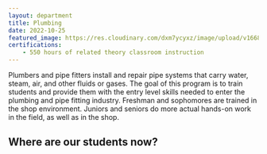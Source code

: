 ```yaml
---
layout: department
title: Plumbing
date: 2022-10-25
featured_image: https://res.cloudinary.com/dxm7ycyxz/image/upload/v1668016919/2022/04/sigmund-4CNNH2KEjhc-unsplash-1-768x576_rcfiyx.jpg
certifications:
    - 550 hours of related theory classroom instruction 
---
```


Plumbers and pipe fitters install and repair pipe systems that carry water, steam, air, and other fluids or gases. The goal of this program is to train students and provide them with the entry level skills needed to enter the plumbing and pipe fitting industry. Freshman and sophomores are trained in the shop environment. Juniors and seniors do more actual hands-on work in the field, as well as in the shop.

## Where are our students now?




